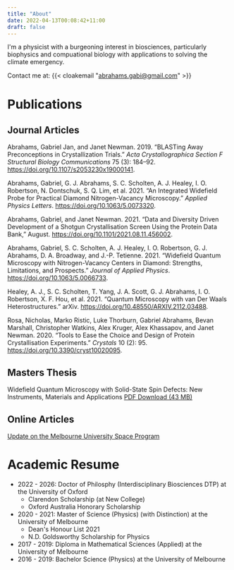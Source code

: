 ```yaml
---
title: "About"
date: 2022-04-13T00:08:42+11:00
draft: false
---
```


I'm a physicist with a burgeoning interest in biosciences, particularly biophysics and compuational biology with applications to solving the climate emergency.

Contact me at: {{< cloakemail "abrahams.gabi@gmail.com" >}}

# Publications

## Journal Articles

Abrahams, Gabriel Jan, and Janet Newman. 2019. “BLASTing Away
Preconceptions in Crystallization Trials.” *Acta Crystallographica
Section F Structural Biology Communications* 75 (3): 184–92.
<https://doi.org/10.1107/s2053230x19000141>.

Abrahams, Gabriel, G. J. Abrahams, S. C. Scholten, A. J. Healey, I. O.
Robertson, N. Dontschuk, S. Q. Lim, et al. 2021. “An Integrated
Widefield Probe for Practical Diamond Nitrogen-Vacancy Microscopy.”
*Applied Physics Letters*. <https://doi.org/10.1063/5.0073320>.

Abrahams, Gabriel, and Janet Newman. 2021. “Data and Diversity Driven
Development of a Shotgun Crystallisation Screen Using the Protein Data
Bank,” August. <https://doi.org/10.1101/2021.08.11.456002>.

Abrahams, Gabriel, S. C. Scholten, A. J. Healey, I. O. Robertson, G. J.
Abrahams, D. A. Broadway, and J.-P. Tetienne. 2021. “Widefield Quantum
Microscopy with Nitrogen-Vacancy Centers in Diamond: Strengths,
Limitations, and Prospects.” *Journal of Applied Physics*.
<https://doi.org/10.1063/5.0066733>.

Healey, A. J., S. C. Scholten, T. Yang, J. A. Scott, G. J. Abrahams, I.
O. Robertson, X. F. Hou, et al. 2021. “Quantum Microscopy with van Der
Waals Heterostructures.” arXiv.
<https://doi.org/10.48550/ARXIV.2112.03488>.

Rosa, Nicholas, Marko Ristic, Luke Thorburn, Gabriel Abrahams, Bevan
Marshall, Christopher Watkins, Alex Kruger, Alex Khassapov, and Janet
Newman. 2020. “Tools to Ease the Choice and Design of Protein
Crystallisation Experiments.” *Crystals* 10 (2): 95.
<https://doi.org/10.3390/cryst10020095>.


## Masters Thesis
Widefield Quantum Microscopy with Solid-State Spin Defects: New Instruments, Materials and Applications
[PDF Download (43 MB)](/Masters_Thesis_Final.pdf)

## Online Articles
[Update on the Melbourne University Space Program](https://www.wia.org.au/newsevents/news/2018/20180308-2/index.php)

# Academic Resume
* 2022 - 2026: Doctor of Philosphy (Interdisciplinary Biosciences DTP) at the University of Oxford
    * Clarendon Scholarship (at New College)
    * Oxford Australia Honorary Scholarship
* 2020 - 2021: Master of Science (Physics) (with Distinction) at the University of Melbourne
    * Dean's Honour List 2021
    * N.D. Goldsworthy Scholarship for Physics
* 2017 - 2019: Diploma in Mathematical Sciences (Applied) at the University of Melbourne
* 2016 - 2019: Bachelor Science (Physics) at the University of Melbourne

<!-- # Links to other gablogs
     [The Social Science Gab](https://thesocialsciencegab.wordpress.com/) -->
